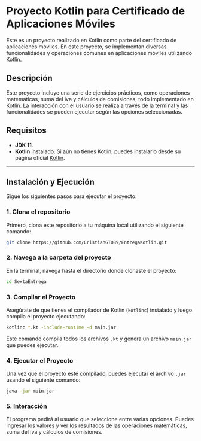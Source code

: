 # Proyecto Kotlin para Certificado de Aplicaciones Móviles

Este es un proyecto realizado en Kotlin como parte del certificado de aplicaciones móviles. En este proyecto, se implementan diversas funcionalidades y operaciones comunes en aplicaciones móviles utilizando Kotlin.

## Descripción

Este proyecto incluye una serie de ejercicios prácticos, como operaciones matemáticas, suma del iva y cálculos de comisiones, todo implementado en Kotlin. La interacción con el usuario se realiza a través de la terminal y las funcionalidades se pueden ejecutar según las opciones seleccionadas.

## Requisitos

- **JDK 11**.
- **Kotlin** instalado. Si aún no tienes Kotlin, puedes instalarlo desde su página oficial [Kotlin](https://kotlinlang.org/).

---

## Instalación y Ejecución

Sigue los siguientes pasos para ejecutar el proyecto:

### 1. Clona el repositorio

Primero, clona este repositorio a tu máquina local utilizando el siguiente comando:

```bash
git clone https://github.com/CristianGT089/EntregaKotlin.git
```

### 2. Navega a la carpeta del proyecto

En la terminal, navega hasta el directorio donde clonaste el proyecto:

```bash
cd SextaEntrega
```

### 3. Compilar el Proyecto

Asegúrate de que tienes el compilador de Kotlin (`kotlinc`) instalado y luego compila el proyecto ejecutando:

```bash
kotlinc *.kt -include-runtime -d main.jar
```

Este comando compila todos los archivos `.kt` y genera un archivo `main.jar` que puedes ejecutar.

### 4. Ejecutar el Proyecto

Una vez que el proyecto esté compilado, puedes ejecutar el archivo `.jar` usando el siguiente comando:

```bash
java -jar main.jar
```

### 5. Interacción

El programa pedirá al usuario que seleccione entre varias opciones. Puedes ingresar los valores y ver los resultados de las operaciones matemáticas, suma del iva y cálculos de comisiones.
